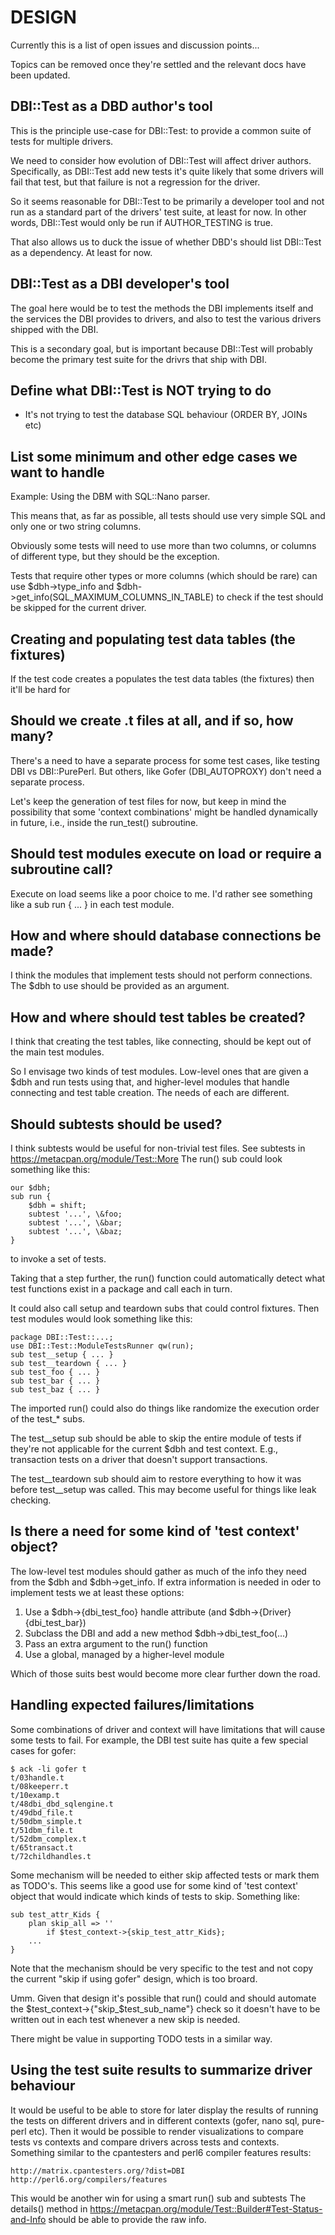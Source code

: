 # DESIGN

Currently this is a list of open issues and discussion points...

Topics can be removed once they're settled and the relevant docs have been
updated.


## DBI::Test as a DBD author's tool

This is the principle use-case for DBI::Test: to provide a common suite of
tests for multiple drivers.

We need to consider how evolution of DBI::Test will affect driver authors.
Specifically, as DBI::Test add new tests it's quite likely that some drivers
will fail that test, but that failure is not a regression for the driver.

So it seems reasonable for DBI::Test to be primarily a developer tool
and not run as a standard part of the drivers' test suite, at least for now.
In other words, DBI::Test would only be run if AUTHOR_TESTING is true.

That also allows us to duck the issue of whether DBD's should list DBI::Test as
a dependency. At least for now.


## DBI::Test as a DBI developer's tool

The goal here would be to test the methods the DBI implements itself and the
services the DBI provides to drivers, and also to test the various drivers
shipped with the DBI.

This is a secondary goal, but is important because DBI::Test will probably
become the primary test suite for the drivrs that ship with DBI.


## Define what DBI::Test is NOT trying to do

* It's not trying to test the database SQL behaviour (ORDER BY, JOINs etc)


## List some minimum and other edge cases we want to handle

Example: Using the DBM with SQL::Nano parser.

This means that, as far as possible, all tests should use very simple
SQL and only one or two string columns.

Obviously some tests will need to use more than two columns, or columns of
different type, but they should be the exception.

Tests that require other types or more columns (which should be rare) can use
$dbh->type_info and $dbh->get_info(SQL_MAXIMUM_COLUMNS_IN_TABLE) to check if
the test should be skipped for the current driver.


## Creating and populating test data tables (the fixtures)

If the test code creates a populates the test data tables (the fixtures)
then it'll be hard for 


## Should we create .t files at all, and if so, how many?

There's a need to have a separate process for some test cases, like
testing DBI vs DBI::PurePerl. But others, like Gofer (DBI_AUTOPROXY)
don't need a separate process.

Let's keep the generation of test files for now, but keep in mind the
possibility that some 'context combinations' might be handled
dynamically in future, i.e., inside the run_test() subroutine.


## Should test modules execute on load or require a subroutine call?

Execute on load seems like a poor choice to me.
I'd rather see something like a sub run { ... } in each test module.


## How and where should database connections be made?

I think the modules that implement tests should not perform connections.
The $dbh to use should be provided as an argument.


## How and where should test tables be created?

I think that creating the test tables, like connecting,
should be kept out of the main test modules.

So I envisage two kinds of test modules. Low-level ones that are given a $dbh
and run tests using that, and higher-level modules that handle connecting and
test table creation. The needs of each are different.


## Should subtests should be used?

I think subtests would be useful for non-trivial test files.
See subtests in https://metacpan.org/module/Test::More
The run() sub could look something like this:

    our $dbh;
    sub run {
        $dbh = shift;
        subtest '...', \&foo;
        subtest '...', \&bar;
        subtest '...', \&baz;
    }

to invoke a set of tests.

Taking that a step further, the run() function could automatically detect what
test functions exist in a package and call each in turn.

It could also call setup and teardown subs that could control fixtures.
Then test modules would look something like this:

    package DBI::Test::...;
    use DBI::Test::ModuleTestsRunner qw(run);
    sub test__setup { ... }
    sub test__teardown { ... }
    sub test_foo { ... }
    sub test_bar { ... }
    sub test_baz { ... }

The imported run() could also do things like randomize the execution
order of the test_* subs.

The test__setup sub should be able to skip the entire module of tests
if they're not applicable for the current $dbh and test context.
E.g., transaction tests on a driver that doesn't support transactions.

The test__teardown sub should aim to restore everything to how it was before
test__setup was called. This may become useful for things like leak checking.


## Is there a need for some kind of 'test context' object?

The low-level test modules should gather as much of the info they need from the
$dbh and $dbh->get_info. If extra information is needed in oder to implement
tests we at least these options:

1. Use a $dbh->{dbi_test_foo} handle attribute (and $dbh->{Driver}{dbi_test_bar})
2. Subclass the DBI and add a new method $dbh->dbi_test_foo(...)
3. Pass an extra argument to the run() function
4. Use a global, managed by a higher-level module

Which of those suits best would become more clear further down the road.


## Handling expected failures/limitations

Some combinations of driver and context will have limitations that will cause
some tests to fail. For example, the DBI test suite has quite a few special cases
for gofer:

    $ ack -li gofer t
    t/03handle.t
    t/08keeperr.t
    t/10examp.t
    t/48dbi_dbd_sqlengine.t
    t/49dbd_file.t
    t/50dbm_simple.t
    t/51dbm_file.t
    t/52dbm_complex.t
    t/65transact.t
    t/72childhandles.t

Some mechanism will be needed to either skip affected tests or mark them as TODO's.
This seems like a good use for some kind of 'test context' object that would
indicate which kinds of tests to skip. Something like:

    sub test_attr_Kids {
        plan skip_all => ''
            if $test_context->{skip_test_attr_Kids};
        ...
    }

Note that the mechanism should be very specific to the test and not copy the
current "skip if using gofer" design, which is too broard.

Umm. Given that design it's possible that run() could and should automate the
$test_context->{"skip_$test_sub_name"} check so it doesn't have to be written
out in each test whenever a new skip is needed.

There might be value in supporting TODO tests in a similar way.


## Using the test suite results to summarize driver behaviour

It would be useful to be able to store for later display the results of running
the tests on different drivers and in different contexts (gofer, nano sql,
pure-perl etc). Then it would be possible to render visualizations to compare
tests vs contexts and compare drivers across tests and contexts.
Something similar to the cpantesters and perl6 compiler features results:

    http://matrix.cpantesters.org/?dist=DBI
    http://perl6.org/compilers/features

This would be another win for using a smart run() sub and subtests 
The details() method in https://metacpan.org/module/Test::Builder#Test-Status-and-Info
should be able to provide the raw info.

